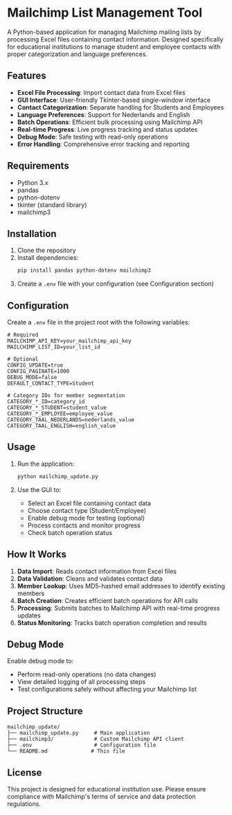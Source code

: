 # Mailchimp List Management Tool

A Python-based application for managing Mailchimp mailing lists by processing Excel files containing contact information. Designed specifically for educational institutions to manage student and employee contacts with proper categorization and language preferences.

## Features

- **Excel File Processing**: Import contact data from Excel files
- **GUI Interface**: User-friendly Tkinter-based single-window interface
- **Contact Categorization**: Separate handling for Students and Employees
- **Language Preferences**: Support for Nederlands and English
- **Batch Operations**: Efficient bulk processing using Mailchimp API
- **Real-time Progress**: Live progress tracking and status updates
- **Debug Mode**: Safe testing with read-only operations
- **Error Handling**: Comprehensive error tracking and reporting

## Requirements

- Python 3.x
- pandas
- python-dotenv
- tkinter (standard library)
- mailchimp3

## Installation

1. Clone the repository
2. Install dependencies:
   ```bash
   pip install pandas python-dotenv mailchimp3
   ```
3. Create a `.env` file with your configuration (see Configuration section)

## Configuration

Create a `.env` file in the project root with the following variables:

```env
# Required
MAILCHIMP_API_KEY=your_mailchimp_api_key
MAILCHIMP_LIST_ID=your_list_id

# Optional
CONFIG_UPDATE=true
CONFIG_PAGINATE=1000
DEBUG_MODE=false
DEFAULT_CONTACT_TYPE=Student

# Category IDs for member segmentation
CATEGORY_*_ID=category_id
CATEGORY_*_STUDENT=student_value
CATEGORY_*_EMPLOYEE=employee_value
CATEGORY_TAAL_NEDERLANDS=nederlands_value
CATEGORY_TAAL_ENGLISH=english_value
```

## Usage

1. Run the application:
   ```bash
   python mailchimp_update.py
   ```

2. Use the GUI to:
   - Select an Excel file containing contact data
   - Choose contact type (Student/Employee)
   - Enable debug mode for testing (optional)
   - Process contacts and monitor progress
   - Check batch operation status

## How It Works

1. **Data Import**: Reads contact information from Excel files
2. **Data Validation**: Cleans and validates contact data
3. **Member Lookup**: Uses MD5-hashed email addresses to identify existing members
4. **Batch Creation**: Creates efficient batch operations for API calls
5. **Processing**: Submits batches to Mailchimp API with real-time progress updates
6. **Status Monitoring**: Tracks batch operation completion and results

## Debug Mode

Enable debug mode to:
- Perform read-only operations (no data changes)
- View detailed logging of all processing steps
- Test configurations safely without affecting your Mailchimp list

## Project Structure

```
mailchimp_update/
├── mailchimp_update.py     # Main application
├── mailchimp3/             # Custom Mailchimp API client
├── .env                    # Configuration file
└── README.md              # This file
```

## License

This project is designed for educational institution use. Please ensure compliance with Mailchimp's terms of service and data protection regulations.
